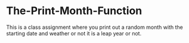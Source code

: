 # The-Print-Month-Function
This is a class assignment where you print out a random month with the starting date and weather or not it is a leap year or not.
